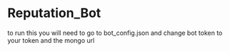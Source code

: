 # Reputation_Bot
to run this you will need to go to bot_config.json and change bot token to your token and the mongo url 
